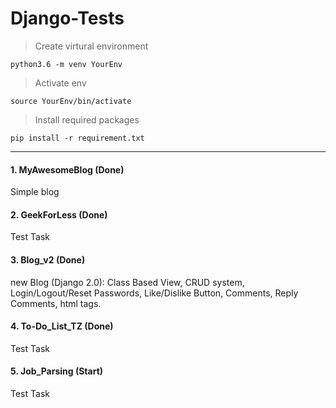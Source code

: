 # Django-Tests
> Create virtural environment    

    python3.6 -m venv YourEnv

> Activate env    

    source YourEnv/bin/activate

> Install required packages    

    pip install -r requirement.txt
***

#### 1. MyAwesomeBlog (Done) 
Simple blog

#### 2. GeekForLess (Done)
Test Task


#### 3. Blog_v2 (Done)
new Blog (Django 2.0): Class Based View, CRUD system, Login/Logout/Reset Passwords, Like/Dislike Button, Comments, Reply Comments, html tags.  


#### 4. To-Do_List_TZ (Done)
Test Task


#### 5. Job_Parsing (Start)
Test Task